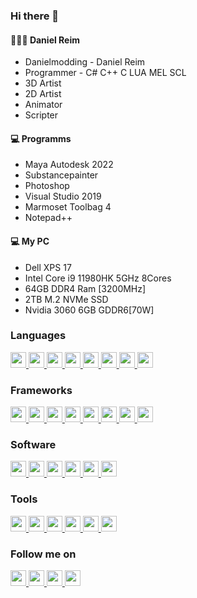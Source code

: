 ### Hi there 👋

#### 👨🏼‍🚒 Daniel Reim 
- Danielmodding - Daniel Reim
- Programmer - C# C++ C LUA MEL SCL
- 3D Artist
- 2D Artist
- Animator
- Scripter

#### 💻 Programms
- Maya Autodesk 2022
- Substancepainter
- Photoshop
- Visual Studio 2019
- Marmoset Toolbag 4
- Notepad++

#### 💻 My PC
- Dell XPS 17
- Intel Core i9 11980HK 5GHz 8Cores
- 64GB DDR4 Ram [3200MHz]
- 2TB M.2 NVMe SSD
- Nvidia 3060 6GB GDDR6[70W]


### Languages
<p>
<a href="https://themepoint.de/tools" target="_blank">
<img src="https://img.shields.io/badge/php-%238892be.svg?&style=for-the-badge&logo=php&logoColor=white" height=25>
<img src="https://img.shields.io/badge/javascript-%23f7df1e.svg?&style=for-the-badge&logo=javascript&logoColor=white" height=25>
<img src="https://img.shields.io/badge/nodejs-%23339933.svg?&style=for-the-badge&logo=node.js&logoColor=white" height=25>
<img src="https://img.shields.io/badge/sass-%23bf4080.svg?&style=for-the-badge&logo=sass&logoColor=white" height=25>
<img src="https://img.shields.io/badge/html5-%23e34f26.svg?&style=for-the-badge&logo=html5&logoColor=white" height=25>
<img src="https://img.shields.io/badge/css3-%230096d6.svg?&style=for-the-badge&logo=css3&logoColor=white" height=25>
<img src="https://img.shields.io/badge/typescript-%233178C6.svg?&style=for-the-badge&logo=typescript&logoColor=white" height=25>
<img src="https://img.shields.io/badge/...-%23000.svg?&style=for-the-badge&logoColor=white" height=25>
</a>
</p>

### Frameworks
<p>
<a href="https://themepoint.de/tools" target="_blank">
<img src="https://img.shields.io/badge/symfony-%2318171b.svg?&style=for-the-badge&logo=symfony&logoColor=white" height=25>
<img src="https://img.shields.io/badge/laravel-%23f55247.svg?&style=for-the-badge&logo=laravel&logoColor=white" height=25>
<img src="https://img.shields.io/badge/zend--framework-%2378a300.svg?&style=for-the-badge&logo=zend-framework&logoColor=white" height=25>
<img src="https://img.shields.io/badge/bootstrap-%237952b3.svg?&style=for-the-badge&logo=bootstrap&logoColor=white" height=25>
<img src="https://img.shields.io/badge/uikit-%232396F3.svg?&style=for-the-badge&logo=uikit&logoColor=white" height=25>
<img src="https://img.shields.io/badge/jquery-%230769ad.svg?&style=for-the-badge&logo=jquery&logoColor=white" height=25>
<img src="https://img.shields.io/badge/vue.js-%234FC08D.svg?&style=for-the-badge&logo=vue.js&logoColor=white" height=25>
<img src="https://img.shields.io/badge/...-%23000.svg?&style=for-the-badge&logoColor=white" height=25>
</a>
</p>

### Software
<p>
<a href="https://themepoint.de/tools" target="_blank">
<img src="https://img.shields.io/badge/shopware-%23189eff.svg?&style=for-the-badge&logo=shopware&logoColor=white" height=25>
<img src="https://img.shields.io/badge/magento-%23f46f25.svg?&style=for-the-badge&logo=magento&logoColor=white" height=25>
<img src="https://img.shields.io/badge/typo3-%23ff8700.svg?&style=for-the-badge&logo=typo3&logoColor=white" height=25>
<img src="https://img.shields.io/badge/npm-%23CB3837.svg?&style=for-the-badge&logo=npm&logoColor=white" height=25>
<img src="https://img.shields.io/badge/composer-%23885630.svg?&style=for-the-badge&logo=composer&logoColor=white" height=25>
<img src="https://img.shields.io/badge/...-%23000.svg?&style=for-the-badge&logoColor=white" height=25>
</a>
</p>

### Tools
<p>
<a href="https://themepoint.de/tools" target="_blank">
<img src="https://img.shields.io/badge/phpstorm-%23000000.svg?&style=for-the-badge&logo=phpstorm&logoColor=white" height=25>
<img src="https://img.shields.io/badge/prettier-%23F7B93E.svg?&style=for-the-badge&logo=prettier&logoColor=white" height=25>
<img src="https://img.shields.io/badge/yarn-%232C8EBB.svg?&style=for-the-badge&logo=yarn&logoColor=white" height=25>
<img src="https://img.shields.io/badge/sentry-%23362D59.svg?&style=for-the-badge&logo=sentry&logoColor=white" height=25>
<img src="https://img.shields.io/badge/docker-%232496ED.svg?&style=for-the-badge&logo=docker&logoColor=white" height=25>
<img src="https://img.shields.io/badge/...-%23000.svg?&style=for-the-badge&logoColor=white" height=25>
</a>
</p>

### Follow me on
<p>
<a target="_blank" href="https://github.com/ThemePoint" title="GitHub">
<img src="https://img.shields.io/badge/github-%2312100E.svg?&style=for-the-badge&logo=github&logoColor=white" height=25>
</a>
<a target="_blank" href="https://gitlab.com/shopbase" title="Gitlab">
<img src="https://img.shields.io/badge/gitlab-%23fc6d26.svg?&style=for-the-badge&logo=gitlab&logoColor=white" height=25>
</a>
<a target="_blank" href="https://www.linkedin.com/in/hendrik-legge-783a08170/" title="LinkedIn">
<img src="https://img.shields.io/badge/linkedin-%230077B5.svg?&style=for-the-badge&logo=linkedin&logoColor=white" height=25>
</a>
<a target="_blank" href="https://www.xing.com/profile/Hendrik_Legge/cv" title="Xing">
<img src="https://img.shields.io/badge/xing-%23026466.svg?&style=for-the-badge&logo=xing&logoColor=white" height=25>
</a>
</p>


